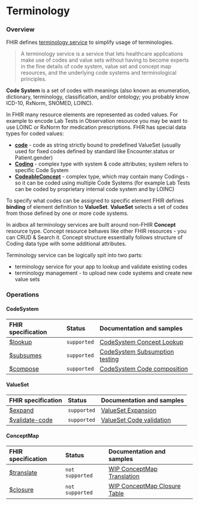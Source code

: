 # Terminology

### Overview

FHIR defines [terminology service](https://www.hl7.org/fhir/terminology-service.html#4.6) to simplify usage of terminologies.

> A terminology service is a service that lets healthcare applications make use of codes and value sets without having to become experts in the fine details of code system, value set and concept map resources, and the underlying code systems and terminological principles.

**Code System** is  a set of codes with meanings \(also known as enumeration, dictionary, terminology, classification, and/or ontology; you probably know ICD-10, RxNorm, SNOMED, LOINC\).

In FHIR many resource elements are represented as coded values. For example to encode Lab Tests in Observation resource you may be want to use LOINC or RxNorm for medication prescriptions. FHIR has special data types for coded values:

* [**code**](https://www.hl7.org/fhir/datatypes.html#code) - code as string strictly bound to predefined ValueSet \(usually used for fixed codes defined by standard like Encounter.status or Patient.gender\)
* [**Coding**](https://www.hl7.org/fhir/datatypes.html#Coding) - complex type with system & code attributes; system refers to specific Code System
* [**CodeableConcept**](https://www.hl7.org/fhir/datatypes.html#codeableconcept) - complex type, which may contain many Codings - so it can be coded using multiple Code Systems \(for example Lab Tests can be coded by proprietary internal code system and by LOINC\)

To specify what codes can be assigned to specific element FHIR defines **binding** of element definition to **ValueSet**. **ValueSet** selects a set of codes from those defined by one or more code systems. 

In aidbox all terminology services are built around non-FHIR  **Concept** resource type. Concept resource behaves like other FHIR resources - you can CRUD & Search it. Concept structure essentially follows structure of Coding data type with some additional attributes.

Terminology service can be logically spit into two parts:

* terminology service for your app to lookup and validate existing codes
* terminology management - to upload new code systems and create new value sets

### Operations

#### CodeSystem

| FHIR specification | Status | Documentation and samples |
| :--- | :--- | :--- |
| [$lookup](https://www.hl7.org/fhir/codesystem-operations.html#lookup) | `supported` | [CodeSystem Concept Lookup](codesystem-and-concept/concept-lookup.md) |
| [$subsumes](https://www.hl7.org/fhir/codesystem-operations.html#subsumes) | `supported` | [CodeSystem Subsumption testing](codesystem-and-concept/subsumption-testing.md) |
| [$compose](https://www.hl7.org/fhir/codesystem-operations.html#compose) | `supported` | [CodeSystem Code composition](codesystem-and-concept/codesystem-code-composition.md) |

#### ValueSet

| FHIR specification | Status | Documentation and samples |
| :--- | :--- | :--- |
| [$expand](https://www.hl7.org/fhir/valueset-operations.html#expand) | `supported` | [ValueSet Expansion](valueset/value-set-expansion.md) |
| [$validate-code](https://www.hl7.org/fhir/valueset-operations.html#validate-code) | `supported` | [ValueSet Code validation](valueset/value-set-validation.md) |

#### ConceptMap

| FHIR specification | Status | Documentation and samples |
| :--- | :--- | :--- |
| [$translate](https://www.hl7.org/fhir/conceptmap-operations.html#translate) | `not supported` | [WIP ConceptMap Translation](conceptmap/translations.md) |
| [$closure](https://www.hl7.org/fhir/conceptmap-operations.html#closure) | `not supported` | [WIP ConceptMap Closure Table](conceptmap/conceptmap-closure-table.md) |



